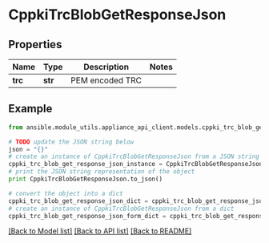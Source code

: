 # CppkiTrcBlobGetResponseJson


## Properties
Name | Type | Description | Notes
------------ | ------------- | ------------- | -------------
**trc** | **str** | PEM encoded TRC | 

## Example

```python
from ansible.module_utils.appliance_api_client.models.cppki_trc_blob_get_response_json import CppkiTrcBlobGetResponseJson

# TODO update the JSON string below
json = "{}"
# create an instance of CppkiTrcBlobGetResponseJson from a JSON string
cppki_trc_blob_get_response_json_instance = CppkiTrcBlobGetResponseJson.from_json(json)
# print the JSON string representation of the object
print CppkiTrcBlobGetResponseJson.to_json()

# convert the object into a dict
cppki_trc_blob_get_response_json_dict = cppki_trc_blob_get_response_json_instance.to_dict()
# create an instance of CppkiTrcBlobGetResponseJson from a dict
cppki_trc_blob_get_response_json_form_dict = cppki_trc_blob_get_response_json.from_dict(cppki_trc_blob_get_response_json_dict)
```
[[Back to Model list]](../README.md#documentation-for-models) [[Back to API list]](../README.md#documentation-for-api-endpoints) [[Back to README]](../README.md)


